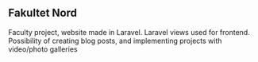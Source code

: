 ## Fakultet Nord

Faculty project, website made in Laravel. Laravel views used for frontend. Possibility of creating blog posts, and implementing projects with video/photo galleries
